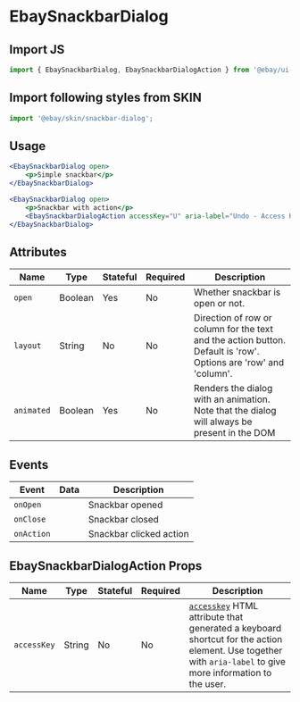 # EbaySnackbarDialog

## Import JS
```jsx harmony
import { EbaySnackbarDialog, EbaySnackbarDialogAction } from '@ebay/ui-core-react/ebay-snackbar-dialog';
```

## Import following styles from SKIN
```jsx harmony
import '@ebay/skin/snackbar-dialog';
```

## Usage

```jsx harmony
<EbaySnackbarDialog open>
    <p>Simple snackbar</p>
</EbaySnackbarDialog>
```

```jsx harmony
<EbaySnackbarDialog open>
    <p>Snackbar with action</p>
    <EbaySnackbarDialogAction accessKey="U" aria-label="Undo - Access Key: U">Undo</EbaySnackbarDialogAction>
</EbaySnackbarDialog>
```

## Attributes

Name | Type | Stateful | Required | Description
--- | --- | --- | --- | ---
`open` | Boolean | Yes | No | Whether snackbar is open or not.
`layout` | String | No | No | Direction of row or column for the text and the action button. Default is 'row'. Options are 'row' and 'column'.
`animated` | Boolean | Yes | No | Renders the dialog with an animation. Note that the dialog will always be present in the DOM

## Events

Event | Data | Description
--- | --- | ---
`onOpen` |  | Snackbar opened
`onClose` |  | Snackbar closed
`onAction` |  | Snackbar clicked action

## EbaySnackbarDialogAction Props

Name | Type | Stateful | Required | Description
--- | --- | --- | --- | ---
`accessKey` | String | No | No | [`accesskey`](https://developer.mozilla.org/en-US/docs/Web/HTML/Global_attributes/accesskey) HTML attribute that generated a keyboard shortcut for the action element. Use together with `aria-label` to give more information to the user.
